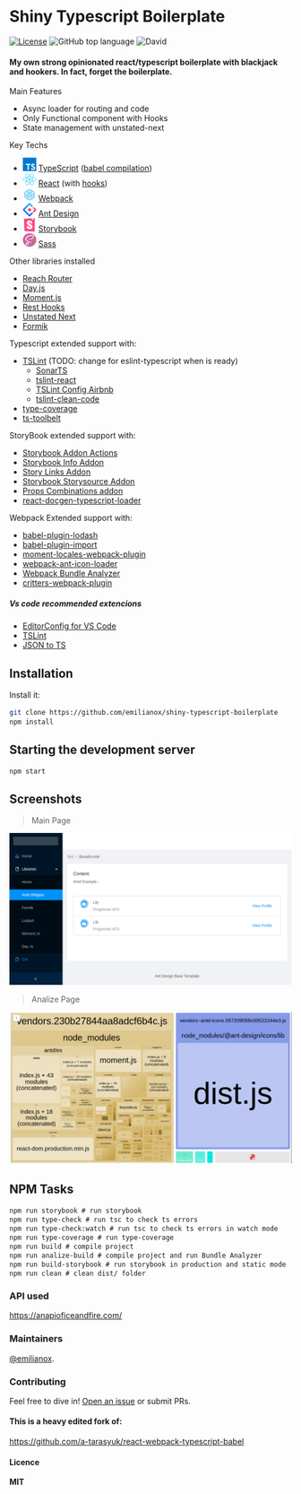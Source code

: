 
# Shiny Typescript Boilerplate

 [![License](https://img.shields.io/github/license/emilianox/shiny-typescript-boilerplate.svg)]()
 ![GitHub top language](https://img.shields.io/github/languages/top/emilianox/shiny-typescript-boilerplate) 
 ![David](https://img.shields.io/david/emilianox/shiny-typescript-boilerplate)


#### My own strong opinionated react/typescript boilerplate with blackjack and hookers. In fact, forget the boilerplate.


Main Features
>
- Async loader for routing and code 
- Only Functional component with Hooks
- State management with unstated-next 

Key Techs
> 
 - <img src="./readme/typescript.png"> [TypeScript](https://www.typescriptlang.org/) ([babel compilation](https://babeljs.io/docs/en/babel-preset-typescript)) 
 - <img src="./readme/react.png"> [React](https://reactjs.org/) (with [hooks](https://reactjs.org/docs/hooks-intro.html))
 - <img src="./readme/webpack.png">  [Webpack](https://webpack.js.org/)
 - <img src="./readme/antd.png"> [Ant Design](https://ant.design)
 - <img src="./readme/storybook.png"> [Storybook](https://storybook.js.org/)
 - <img src="./readme/sass.png"> [Sass](https://sass-lang.com/)
 
 Other libraries installed
> 
- [Reach Router](https://reach.tech/router)
- [Day.js](https://github.com/iamkun/dayjs)
- [Moment.js](https://momentjs.com/) 
- [Rest Hooks](https://resthooks.io/)
- [Unstated Next](https://github.com/jamiebuilds/unstated-next)
- [Formik](https://jaredpalmer.com/formik/) 

Typescript extended support with:
> 
- [TSLint](https://palantir.github.io/tslint/)  (TODO: change for eslint-typescript when is ready)
	- [SonarTS](https://github.com/SonarSource/SonarTS)
	- [tslint-react](https://github.com/palantir/tslint-react)
	- [TSLint Config Airbnb](https://github.com/progre/tslint-config-airbnb/#readme)
	- [tslint-clean-code](https://github.com/Glavin001/tslint-clean-code)
- [type-coverage](https://github.com/plantain-00/type-coverage#readme)
- [ts-toolbelt](https://github.com/pirix-gh/ts-toolbelt) 


StoryBook extended support with:
> 
- [Storybook Addon Actions](https://github.com/storybookjs/storybook/tree/master/addons/actions)
- [Storybook Info Addon](https://github.com/storybookjs/storybook/tree/master/addons/info)
- [Story Links Addon](https://github.com/storybookjs/storybook/tree/master/addons/links)
- [Storybook Storysource Addon](https://github.com/storybookjs/storybook/tree/master/addons/storysource)
- [Props Combinations addon](https://github.com/evgenykochetkov/react-storybook-addon-props-combinations)
- [react-docgen-typescript-loader](https://github.com/strothj/react-docgen-typescript-loader)


Webpack Extended support with:
>
- [babel-plugin-lodash](https://github.com/lodash/babel-plugin-lodash)
- [babel-plugin-import](https://github.com/ant-design/babel-plugin-import)
- [moment-locales-webpack-plugin](https://github.com/iamakulov/moment-locales-webpack-plugin)
- [ webpack-ant-icon-loader](https://github.com/Beven91/webpack-ant-icon-loader)
- [Webpack Bundle Analyzer](https://github.com/webpack-contrib/webpack-bundle-analyzer)
- [critters-webpack-plugin](https://github.com/GoogleChromeLabs/critters) 





##### Vs code recommended extencions
>
- [EditorConfig for VS Code](https://marketplace.visualstudio.com/items?itemName=EditorConfig.EditorConfig)
- [TSLint](https://marketplace.visualstudio.com/items?itemName=ms-vscode.vscode-typescript-tslint-plugin)
- [JSON to TS](https://marketplace.visualstudio.com/items?itemName=MariusAlchimavicius.json-to-ts) 



## Installation

Install it:

```sh
git clone https://github.com/emilianox/shiny-typescript-boilerplate
npm install
```

## Starting the development server

```shell
npm start
```

## Screenshots
> Main Page
 
 <img src="./readme/screen.png">

> Analize Page

 <img src="./readme/analize.png">



## NPM Tasks

```shell
npm run storybook # run storybook
npm run type-check # run tsc to check ts errors
npm run type-check:watch # run tsc to check ts errors in watch mode
npm run type-coverage # run type-coverage
npm run build # compile project
npm run analize-build # compile project and run Bundle Analyzer
npm run build-storybook # run storybook in production and static mode
npm run clean # clean dist/ folder
```



### API used
https://anapioficeandfire.com/

### Maintainers
[@emilianox](https://github.com/emilianox).

### Contributing
Feel free to dive in! [Open an issue](https://github.com/emilianox/shiny-typescript-boilerplate/issues/new)  or submit PRs.

#### This is a heavy edited fork of:
https://github.com/a-tarasyuk/react-webpack-typescript-babel

#### Licence
**MIT**